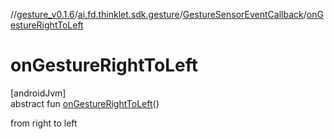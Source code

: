 //[gesture_v0.1.6](../../../index.md)/[ai.fd.thinklet.sdk.gesture](../index.md)/[GestureSensorEventCallback](index.md)/[onGestureRightToLeft](on-gesture-right-to-left.md)

# onGestureRightToLeft

[androidJvm]\
abstract fun [onGestureRightToLeft](on-gesture-right-to-left.md)()

from right to left

